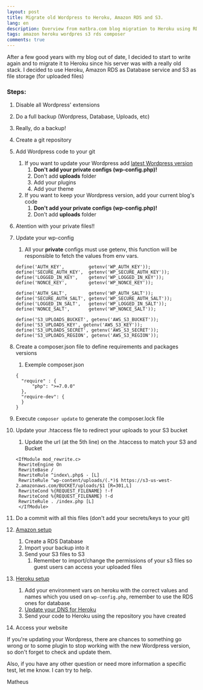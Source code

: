 ```yaml
---
layout: post
title: Migrate old Wordpress to Heroku, Amazon RDS and S3. 
lang: en
description: Overview from matbra.com blog migration to Heroku using RDS and S3
tags: amazon heroku wordpres s3 rds composer
comments: true
---
```


After a few good years with my blog out of date, I decided to start to write again and to migrate it to Heroku since his server was with a really old stack. I decided to use Heroku, Amazon RDS as Database service and S3 as file storage (for uploaded files)

### Steps:

1. Disable all Wordpress' extensions
2. Do a full backup (Wordpress, Database, Uploads, etc) 
3. Really, do a backup! 
4. Create a git repository 
5. Add Wordpress code to your git
    1. If you want to update your Wordpress add [latest Wordpress version](https://wordpress.org/download/) 
        1. **Don't add your private configs (wp-config.php)!**
        2. Don't add **uploads** folder
        3. Add your plugins
        4. Add your theme 
    2. If you want to keep your Wordpress version, add your current blog's code
        1. **Don't add your private configs (wp-config.php)!**
        2. Don't add **uploads** folder
6. Atention with your private files!! 
7. Update your wp-config 
    1. All your **private** configs must use getenv, this function will be responsible to fetch the values from env vars.
    
    ```
    define('AUTH_KEY',         getenv('WP_AUTH_KEY'));
    define('SECURE_AUTH_KEY',  getenv('WP_SECURE_AUTH_KEY'));
    define('LOGGED_IN_KEY',    getenv('WP_LOGGED_IN_KEY'));
    define('NONCE_KEY',        getenv('WP_NONCE_KEY'));
    
    define('AUTH_SALT',        getenv('WP_AUTH_SALT'));
    define('SECURE_AUTH_SALT', getenv('WP_SECURE_AUTH_SALT'));
    define('LOGGED_IN_SALT',   getenv('WP_LOGGED_IN_SALT'));
    define('NONCE_SALT',       getenv('WP_NONCE_SALT'));
    
    define('S3_UPLOADS_BUCKET', getenv('AWS_S3_BUCKET'));
    define('S3_UPLOADS_KEY', getenv('AWS_S3_KEY'));
    define('S3_UPLOADS_SECRET', getenv('AWS_S3_SECRET'));
    define('S3_UPLOADS_REGION', getenv('AWS_S3_REGION')); 
    ```

8. Create a composer.json file to define requirements and packages versions
    1. Exemple composer.json
    ```
    {
      "require" : {
          "php": ">=7.0.0"
      },
      "require-dev": {
      }
    }
    ```

9. Execute `composer update` to generate the composer.lock file 
10. Update your .htaccess file to redirect your uploads to your S3 bucket
    1. Update the url (at the 5th line) on the .htaccess to match your S3 and Bucket

    ```
    <IfModule mod_rewrite.c>
     RewriteEngine On
     RewriteBase /
     RewriteRule ^index\.php$ - [L]
     RewriteRule ^wp-content/uploads/(.*)$ https://s3-us-west-2.amazonaws.com/BUCKET/uploads/$1 [R=301,L]
     RewriteCond %{REQUEST_FILENAME} !-f
     RewriteCond %{REQUEST_FILENAME} !-d
     RewriteRule . /index.php [L]
     </IfModule>    
     ```

11. Do a commit with all this files (don't add your secrets/keys to your git)
12. [Amazon setup](https://aws.amazon.com/getting-started/)
    1. Create a RDS Database
    2. Import your backup into it
    3. Send your S3 files to S3 
        1. Remember to import/change the permissions of your s3 files so guest users can access your uploaded files
13. [Heroku setup](https://devcenter.heroku.com/articles/getting-started-with-php#introduction)
    1. Add your environment vars on heroku with the correct values and names which you used on `wp-config.php`, remember to use the RDS ones for database.
    2. [Update your DNS for Heroku](https://devcenter.heroku.com/articles/custom-domains)
    3. Send your code to Heroku using the repository you have created 
14. Access your website

If you're updating your Wordpress, there are chances to something go wrong or to some plugin to stop working with the new Wordpress version, so don't forget to check and update them. 

Also, if you have any other question or need more information a specific test, let me know. I can try to help.


Matheus